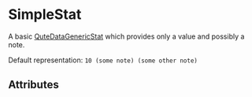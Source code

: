 # SimpleStat

A basic [QuteDataGenericStat](README.md) which provides
only a value and possibly a note.

Default representation: `10 (some note) (some other note)`

## Attributes
